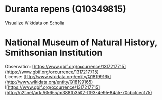 
Duranta repens (Q10349815)
==========================
  
Visualize Wikidata on [Scholia](https://scholia.toolforge.org/taxon/Q10349815)
# National Museum of Natural History, Smithsonian Institution
  
Observation: [https://www.gbif.org/occurrence/1317217715](https://www.gbif.org/occurrence/1317217715)  
License: [http://www.wikidata.org/entity/Q18199165](http://www.wikidata.org/entity/Q18199165)  
![https://www.gbif.org/occurrence/1317217715](http://n2t.net/ark:/65665/m388fb3502-ff93-4e95-84a5-70cbc1cec175)